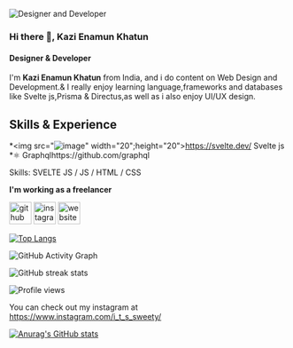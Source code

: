 ![Designer and Developer](https://avatars.githubusercontent.com/u/60088179?v=4)

### Hi there 👋, Kazi Enamun Khatun
#### Designer & Developer

I'm **Kazi Enamun Khatun** from India, and i do content on Web Design and Development.& I really enjoy learning language,frameworks and databases like Svelte js,Prisma & Directus,as well as i also enjoy UI/UX design.

## Skills & Experience
*<img src="![image](https://user-images.githubusercontent.com/60088179/123680023-d7474200-d865-11eb-831e-c61529895f58.png)" width="20";height="20">https://svelte.dev/ Svelte js
*⚛️ Graphqlhttps://github.com/graphql



Skills: SVELTE JS / JS / HTML / CSS


**I'm working as a freelancer**

 [<img src='https://cdn.jsdelivr.net/npm/simple-icons@3.0.1/icons/github.svg' alt='github' height='40'>](https://github.com/sweety127)  [<img src='https://cdn.jsdelivr.net/npm/simple-icons@3.0.1/icons/instagram.svg' alt='instagram' height='40'>](https://www.instagram.com/i_t_s_sweety/)  [<img src='https://cdn.jsdelivr.net/npm/simple-icons@3.0.1/icons/icloud.svg' alt='website' height='40'>](https://www.sweety.cool/)  

[![Top Langs](https://github-readme-stats.vercel.app/api/top-langs/?username=sweety127)](https://github.com/anuraghazra/github-readme-stats)

![GitHub Activity Graph](https://activity-graph.herokuapp.com/graph?username=sweety127)  

![GitHub streak stats](https://github-readme-streak-stats.herokuapp.com/?user=sweety127)  

![Profile views](https://gpvc.arturio.dev/sweety127)  

You can check out my instagram at https://www.instagram.com/i_t_s_sweety/

[![Anurag's GitHub stats](https://github-readme-stats.vercel.app/api?username=sweety127)](https://github.com/anuraghazra/github-readme-stats)
